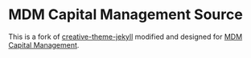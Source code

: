 # MDM Capital Management Source

This is a fork of [creative-theme-jekyll](https://github.com/volny/creative-theme-jekyll) modified and designed for [MDM Capital Management]().
